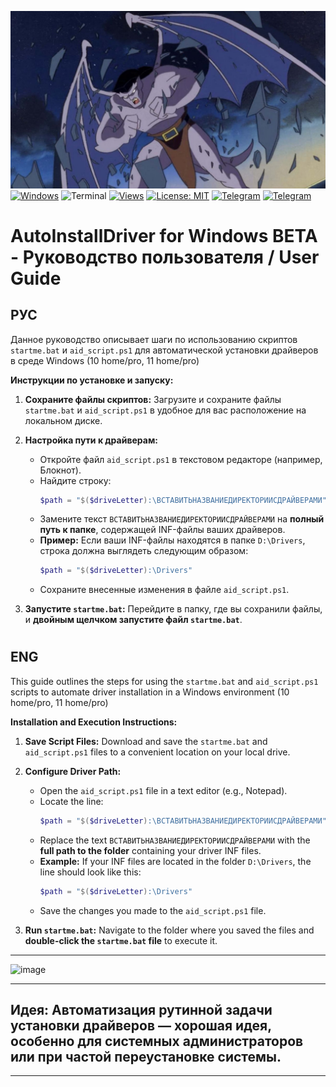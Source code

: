 ![](https://raw.githubusercontent.com/mioamio/autoinstalldriver_windows/main/image.jpg)
[![Windows](https://badgen.net/badge/icon/windows?icon=windows&label)](https://microsoft.com/windows/)
![Terminal](https://badgen.net/badge/icon/terminal?icon=terminal&label)
[![Views](https://views.igorkowalczyk.dev/api/badge/mioamio?repo=autoinstalldriver_windows&label=Views&style=classic)](https://github.com/mioamio/autoinstalldriver_windows/graphs/traffic)
[![License: MIT](https://img.shields.io/github/license/mioamio/autoinstalldriver_windows?style=flat-square)](https://github.com/mioamio/autoinstalldriver_windows/blob/main/LICENSE)
[![Telegram](https://badgen.net/badge/Telegram/me/2CA5E0)](https://t.me/topvselennaya)
[![Telegram](https://badgen.net/badge/Telegram/channel/2CA5E0)](https://t.me/scriptsautomation)


# AutoInstallDriver for Windows BETA - Руководство пользователя / User Guide

## РУС

Данное руководство описывает шаги по использованию скриптов `startme.bat` и `aid_script.ps1` для автоматической установки драйверов в среде Windows (10 home/pro, 11 home/pro)

**Инструкции по установке и запуску:**

1.  **Сохраните файлы скриптов:** Загрузите и сохраните файлы `startme.bat` и `aid_script.ps1` в удобное для вас расположение на локальном диске.

2.  **Настройка пути к драйверам:**
    * Откройте файл `aid_script.ps1` в текстовом редакторе (например, Блокнот).
    * Найдите строку:
        ```powershell
        $path = "$($driveLetter):\ВСТАВИТЬНАЗВАНИЕДИРЕКТОРИИСДРАЙВЕРАМИ"
        ```
    * Замените текст `ВСТАВИТЬНАЗВАНИЕДИРЕКТОРИИСДРАЙВЕРАМИ` на **полный путь к папке**, содержащей INF-файлы ваших драйверов.
    * **Пример:** Если ваши INF-файлы находятся в папке `D:\Drivers`, строка должна выглядеть следующим образом:
        ```powershell
        $path = "$($driveLetter):\Drivers"
        ```
    * Сохраните внесенные изменения в файле `aid_script.ps1`.

3.  **Запустите `startme.bat`:** Перейдите в папку, где вы сохранили файлы, и **двойным щелчком запустите файл `startme.bat`**.

#
## ENG

This guide outlines the steps for using the `startme.bat` and `aid_script.ps1` scripts to automate driver installation in a Windows environment (10 home/pro, 11 home/pro)

**Installation and Execution Instructions:**

1.  **Save Script Files:** Download and save the `startme.bat` and `aid_script.ps1` files to a convenient location on your local drive.

2.  **Configure Driver Path:**
    * Open the `aid_script.ps1` file in a text editor (e.g., Notepad).
    * Locate the line:
        ```powershell
        $path = "$($driveLetter):\ВСТАВИТЬНАЗВАНИЕДИРЕКТОРИИСДРАЙВЕРАМИ"
        ```
    * Replace the text `ВСТАВИТЬНАЗВАНИЕДИРЕКТОРИИСДРАЙВЕРАМИ` with the **full path to the folder** containing your driver INF files.
    * **Example:** If your INF files are located in the folder `D:\Drivers`, the line should look like this:
        ```powershell
        $path = "$($driveLetter):\Drivers"
        ```
    * Save the changes you made to the `aid_script.ps1` file.

3.  **Run `startme.bat`:** Navigate to the folder where you saved the files and **double-click the `startme.bat` file** to execute it.

---
![image](https://github.com/user-attachments/assets/d23a8257-9366-40c5-8674-c65c7dda8e64)

---
 ## Идея: Автоматизация рутинной задачи установки драйверов — хорошая идея, особенно для системных администраторов или при частой переустановке системы.
---